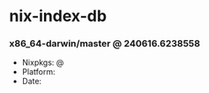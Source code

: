 # nix-index-db
### x86_64-darwin/master @ 240616.6238558
- Nixpkgs: @[](https://github.com/NixOS/nixpkgs/commit/6238558e56ff6387fd42e2d7bca17f6dfc9751c6)
- Platform: 
- Date: 

